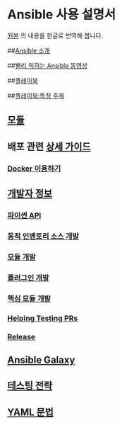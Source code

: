 # Ansible 사용 설명서

[원본](http://docs.ansible.com/ansible/index.html) 의 내용을 한글로 번역해 봅니다.

##[Ansible 소개](Asible%20소개.md)

##[빨리 익히는 Ansible 동영상](https://www.ansible.com/quick-start-video)

##[플레이북](플레이북.md)

##[플레이북:특정 주제](http://docs.ansible.com/ansible/playbooks_special_topics.html)

## [모듈](모듈.md)

## 배포 관련 [상세 가이드](http://docs.ansible.com/ansible/guides.html)

### [Docker 이용하기](GettingStartedWithDocker.md)

## [개발자 정보](http://docs.ansible.com/ansible/developing.html)

### [파이썬 API](http://docs.ansible.com/ansible/developing_api.html)

### [동적 인벤토리 소스 개발](http://docs.ansible.com/ansible/developing_inventory.html)

### [모듈 개발](http://docs.ansible.com/ansible/developing_modules.html)

### [플러그인 개발](http://docs.ansible.com/ansible/developing_plugins.html)

### [핵심 모듈 개발](http://docs.ansible.com/ansible/developing_core.html)

### [Helping Testing PRs](http://docs.ansible.com/ansible/developing_test_pr.html)

### [Release](http://docs.ansible.com/ansible/developing_releases.html)


## [Ansible Galaxy](http://docs.ansible.com/ansible/galaxy.html)

## [테스팅 전략](http://docs.ansible.com/ansible/test_strategies.html)

## [YAML 문법](http://docs.ansible.com/ansible/YAMLSyntax.html)
